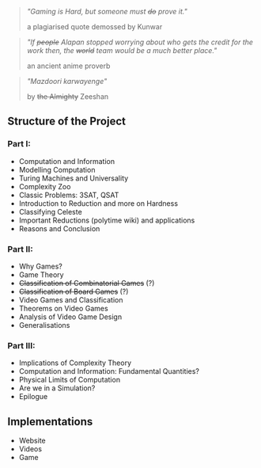 > *"Gaming is Hard, but someone must ~~do~~ prove it."*
>
> a plagiarised quote demossed by Kunwar

> *"If ~~people~~ Alapan stopped worrying about who gets the credit for the work then, the ~~world~~ team would be a much better place."*
>
> an ancient anime proverb

> *"Mazdoori karwayenge"*
> 
> by  ~~the Almighty~~ Zeeshan

## Structure of the Project

### Part I: 

- Computation and Information
- Modelling Computation
- Turing Machines and Universality
- Complexity Zoo
- Classic Problems: 3SAT, QSAT
- Introduction to Reduction and more on Hardness
- Classifying Celeste
- Important Reductions (polytime wiki) and applications
- Reasons and Conclusion

### Part II: 

- Why Games?
- Game Theory
- ~~Classification of Combinatorial Games~~ (?)
- ~~Classification of Board Games~~ (?)
- Video Games and Classification
- Theorems on Video Games
- Analysis of Video Game Design
- Generalisations

### Part III: 

- Implications of Complexity Theory
- Computation and Information: Fundamental Quantities?
- Physical Limits of Computation
- Are we in a Simulation?
- Epilogue

## Implementations

- Website
- Videos
- Game

